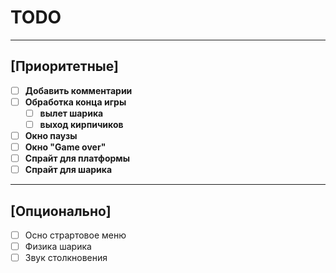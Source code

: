 # TODO
---
## [Приоритетные]
- [ ] **Добавить комментарии**
- [ ] **Обработка конца игры**
    + [ ] **вылет шарика**
    + [ ] **выход кирпичиков**
- [ ] **Окно паузы**
- [ ] **Окно "Game over"**
- [ ] **Спрайт для платформы**
- [ ] **Спрайт для шарика**

---

## [Опционально]
- [ ] Осно страртовое меню
- [ ] Физика шарика
- [ ] Звук столкновения
